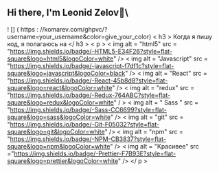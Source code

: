 ## Hi there, I'm Leonid Zelov👋\
! [] ( https : //komarev.com/ghpvc/?username=your_username&color=give_your_color)
< h3 > Когда я пишу код, я полагаюсь на </ h3 > 
< p > 
  < img  alt = "html5"  src = "https://img.shields.io/badge/-HTML5-E34F26?style=flat-square&logo=html5&logoColor=white" /> 
  < img  alt = "Javascript"  src = "https://img.shields.io/badge/-javascript-f7df1c?style=flat-square&logo=javascript&logoColor=black" /> 
  < img  alt = "React"  src = "https://img.shields.io/badge/-React-45b8d8?style=flat-square&logo=react&logoColor=white" /> 
 < img alt = "redux" src = "https://img.shields.io/badge/-Redux-764ABC?style=flat-square&logo=redux&logoColor=white" / >
 < img alt =  " Sass "  src = "https://img.shields.io/badge/-Sass-CC6699?style=flat-square&logo=sass&logoColor=white" /> 
  < img  alt = "git"  src = "https://img.shields.io/badge/-Git-F05032?style=flat-square&logo=git&logoColor=white" /> 
  < img  alt = "npm"  src = "https://img.shields.io/badge/-NPM-CB3837?style=flat-square&logo=npm&logoColor=white" /> 
  < img  alt = "Красивее"  src ="https://img.shields.io/badge/-Prettier-F7B93E?style=flat-square&logo=prettier&logoColor=white" /> 
</ p >


<!--
**LeoniD994/LeoniD994** is a ✨ _special_ ✨ repository because its `README.md` (this file) appears on your GitHub profile.

Here are some ideas to get you started:

- 🔭 I’m currently working on ...
- 🌱 I’m currently learning ...
- 👯 I’m looking to collaborate on ...
- 🤔 I’m looking for help with ...
- 💬 Ask me about ...
- 📫 How to reach me: ...
- 😄 Pronouns: ...
- ⚡ Fun fact: ...
-->
